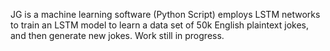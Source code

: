 JG is a machine learning software (Python Script) employs LSTM networks to train an LSTM model to learn a data set of 50k English plaintext jokes, and then generate new jokes. Work still in progress.
